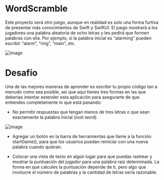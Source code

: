 # WordScramble

Este proyecto será otro juego, aunque en realidad es solo una forma furtiva de presentar más conocimientos de Swift y SwiftUI. 
El juego mostrará a los jugadores una palabra aleatoria de ocho letras y les pedirá que formen palabras con ella. 
Por ejemplo, si la palabra inicial es “alarming” pueden escribir “alarm”, “ring”, “main”, etc.


![image](https://github.com/user-attachments/assets/e086011d-1cbc-4d64-a96c-686c7553f9a6)


# Desafío

Una de las mejores maneras de aprender es escribir tu propio código tan a menudo como sea posible, así que aquí tienes tres formas en las que deberías intentar extender esta aplicación para asegurarte de que entiendes completamente lo que está pasando:

- No permitir respuestas que tengan menos de tres letras o que sean exactamente la palabra inicial (root word).

![image](https://github.com/user-attachments/assets/a46dc829-67ab-4e74-b542-442288c11c8a)

- Agregar un botón en la barra de herramientas que llame a la función startGame(), para que los usuarios puedan reiniciar con una nueva palabra cuando quieran.

- Colocar una vista de texto en algún lugar para que puedas rastrear y mostrar la puntuación del jugador para una palabra raíz determinada. La forma en que calcules la puntuación depende de ti, pero algo que involucre el número de palabras y la cantidad de letras sería razonable.
